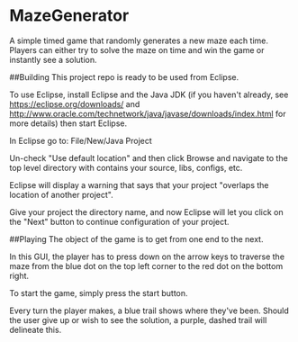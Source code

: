 # MazeGenerator
A simple timed game that randomly generates a new maze each time. Players can either try to solve the maze on time and win the game
or instantly see a solution.

##Building
This project repo is ready to be used from Eclipse.

To use Eclipse, install Eclipse and the Java JDK (if you haven't already, see
https://eclipse.org/downloads/  and http://www.oracle.com/technetwork/java/javase/downloads/index.html for more details)
then start Eclipse.

In Eclipse go to: File/New/Java Project

Un-check "Use default location" and then click Browse and navigate to the top level directory with contains your source, libs, configs, etc.  

Eclipse will display a warning that says that your project "overlaps the location of another project".  

Give your project the directory name, and now Eclipse will let you click on the "Next" button to continue configuration of your project.  

##Playing
The object of the game is to get from one end to the next.  

In this GUI, the player has to press down on the arrow keys to
traverse the maze from the blue dot on the top left corner to the red dot on the bottom right.  

To start the game, simply press the start button.

Every turn the player makes, a blue trail
shows where they've been. Should the user give up or wish to see the solution, a purple, dashed trail will delineate this.
